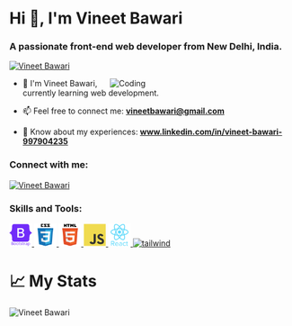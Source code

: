<h1>Hi 👋, I'm Vineet Bawari</h1>
<h3>A passionate front-end web developer from New Delhi, India.</h3>

<p align="left"> 
    <a href="https://github.com/ryo-ma/github-profile-trophy">
        <img src="https://github-profile-trophy.vercel.app/?username=vineet-bawari" alt="Vineet Bawari" />
    </a> 
</p>

<img align="right" src="https://jps-werbung.de/images/loader.gif" alt="Coding" width="325">

- 🔭 I'm Vineet Bawari, currently learning web development.

- 📫 Feel free to connect me: **vineetbawari@gmail.com**

- 📄 Know about my experiences: **www.linkedin.com/in/vineet-bawari-997904235**

<h3 align="left">Connect with me:</h3>
<p align="left">
    <a href="https://www.linkedin.com/in/vineet-bawari-997904235/" target="_blank">
        <img align="center" alt="Vineet Bawari" width="40" height="30"
            src="https://raw.githubusercontent.com/rahuldkjain/github-profile-readme-generator/master/src/images/icons/Social/linked-in-alt.svg"
        />
    </a>
</p>

<h3 align="left">Skills and Tools:</h3>
<p align="left">
    <a href="https://getbootstrap.com/" target="_blank"> 
        <img src="https://raw.githubusercontent.com/devicons/devicon/master/icons/bootstrap/bootstrap-plain-wordmark.svg"
            alt="bootstrap" width="40" height="40" 
        /> 
    </a>
    <a href="https://www.w3schools.com/css/" target="_blank"> 
        <img src="https://raw.githubusercontent.com/devicons/devicon/master/icons/css3/css3-original-wordmark.svg" 
            alt="css3" width="40" height="40" 
        />
    </a> 
    <a href="https://www.w3schools.com/html/" target="_blank"> 
        <img src="https://raw.githubusercontent.com/devicons/devicon/master/icons/html5/html5-original-wordmark.svg" 
            alt="html5" width="40" height="40" 
        />
    </a>
    <a href="https://www.w3schools.com/js/" target="_blank">
        <img src="https://raw.githubusercontent.com/devicons/devicon/master/icons/javascript/javascript-original.svg" 
            alt="javascript" width="40" height="40" 
        /> 
    </a>
    <a href="https://reactjs.org/" target="_blank"> 
        <img src="https://raw.githubusercontent.com/devicons/devicon/master/icons/react/react-original-wordmark.svg" 
            alt="react" width="40" height="40"
        /> 
    </a> 
    <a href="https://tailwindcss.com/" target="_blank"> 
        <img src="https://www.vectorlogo.zone/logos/tailwindcss/tailwindcss-icon.svg" 
            alt="tailwind" width="40" height="40"
        />
    </a>
</p>

<h1>📈 My Stats</h1>
<p align="left">
<!--     <img width="48%" src="https://github-readme-stats.vercel.app/api?username=vineet-bawari&show_icons=true&theme=tokyonight" alt="Vineet Bawari" /> -->
    <img src="https://github-readme-streak-stats.herokuapp.com/?user=vineet-bawari&theme=tokyonight" alt="Vineet Bawari" />
<!--     <img width="48%" src="https://github-readme-stats.vercel.app/api/top-langs?username=vineet-bawari&show_icons=true&locale=en&layout=compact" alt="Vineet Bawari" /> -->
</p>
